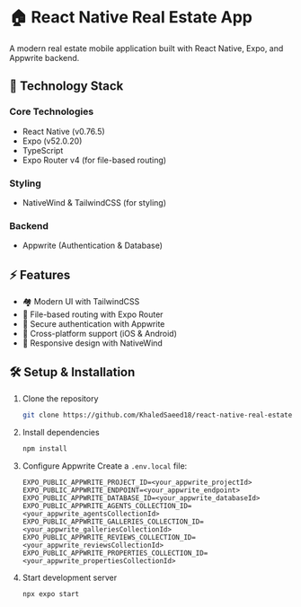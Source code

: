 # 🏠 React Native Real Estate App

A modern real estate mobile application built with React Native, Expo, and Appwrite backend.

## 🚀 Technology Stack

### Core Technologies

- React Native (v0.76.5)
- Expo (v52.0.20)
- TypeScript
- Expo Router v4 (for file-based routing)

### Styling

- NativeWind & TailwindCSS (for styling)

### Backend

- Appwrite (Authentication & Database)

## ⚡️ Features

- 🏘️ Modern UI with TailwindCSS
- 📱 File-based routing with Expo Router
- 🔐 Secure authentication with Appwrite
- 📱 Cross-platform support (iOS & Android)
- 🎨 Responsive design with NativeWind

## 🛠️ Setup & Installation

1. Clone the repository

   ```bash
   git clone https://github.com/KhaledSaeed18/react-native-real-estate.git
   ```

2. Install dependencies

   ```bash
   npm install
   ```

3. Configure Appwrite
   Create a `.env.local` file:

   ``` .env
   EXPO_PUBLIC_APPWRITE_PROJECT_ID=<your_appwrite_projectId>
   EXPO_PUBLIC_APPWRITE_ENDPOINT=<your_appwrite_endpoint>
   EXPO_PUBLIC_APPWRITE_DATABASE_ID=<your_appwrite_databaseId>
   EXPO_PUBLIC_APPWRITE_AGENTS_COLLECTION_ID=<your_appwrite_agentsCollectionId>
   EXPO_PUBLIC_APPWRITE_GALLERIES_COLLECTION_ID=<your_appwrite_galleriesCollectionId>
   EXPO_PUBLIC_APPWRITE_REVIEWS_COLLECTION_ID=<your_appwrite_reviewsCollectionId>
   EXPO_PUBLIC_APPWRITE_PROPERTIES_COLLECTION_ID=<your_appwrite_propertiesCollectionId>
   ```

4. Start development server

   ```bash
   npx expo start
   ```
